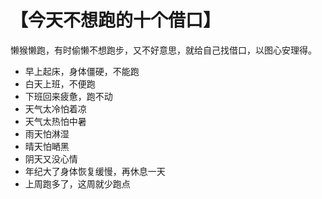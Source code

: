 # 【今天不想跑的十个借口】

懒猴懒跑，有时偷懒不想跑步，又不好意思，就给自己找借口，以图心安理得。
- 早上起床，身体僵硬，不能跑
- 白天上班，不便跑
- 下班回来疲惫，跑不动
- 天气太冷怕着凉
- 天气太热怕中暑
- 雨天怕淋湿
- 晴天怕嗮黑
- 阴天又没心情
- 年纪大了身体恢复缓慢，再休息一天
- 上周跑多了，这周就少跑点